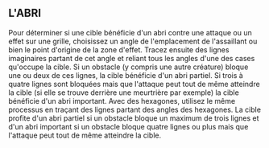 ## L'ABRI

Pour déterminer si une cible bénéficie d'un abri contre une
attaque ou un effet sur une grille, choisissez un angle de
l'emplacement de l'assaillant ou bien le point d'origine de la
zone d'effet. Tracez ensuite des lignes imaginaires partant de
cet angle et reliant tous les angles d'une des cases qu'occupe
la cible. Si un obstacle (y compris une autre créature) bloque
une ou deux de ces lignes, la cible bénéficie d'un abri partiel.
Si trois à quatre lignes sont bloquées mais que l'attaque peut
tout de même atteindre la cible (si elle se trouve derrière une
meurtrière par exemple) la cible bénéficie d'un abri important.
Avec des hexagones, utilisez le même processus en traçant
des lignes partant des angles des hexagones. La cible profite
d'un abri partiel si un obstacle bloque un maximum de trois
lignes et d'un abri important si un obstacle bloque quatre lignes
ou plus mais que l'attaque peut tout de même atteindre la cible.

